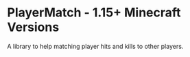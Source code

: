 # PlayerMatch - 1.15+ Minecraft Versions
A library to help matching player hits and kills to other players.

